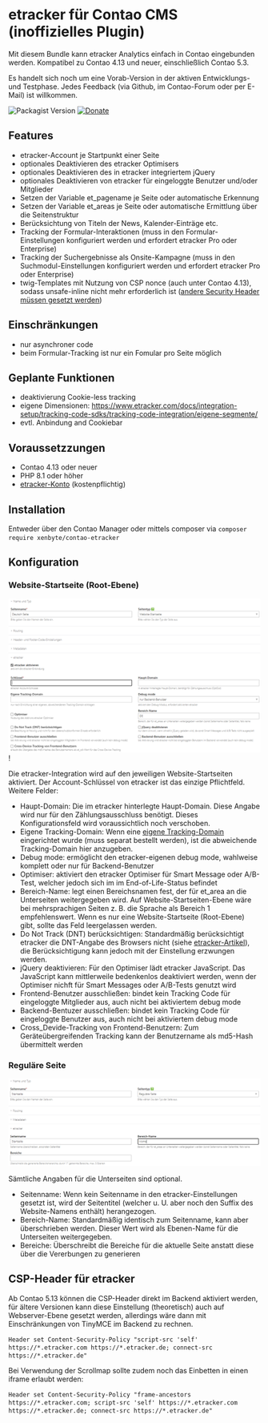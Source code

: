 # etracker für Contao CMS (inoffizielles Plugin)

Mit diesem Bundle kann etracker Analytics einfach in Contao eingebunden werden. Kompatibel zu Contao 4.13 und neuer,
einschließlich Contao 5.3.

Es handelt sich noch um eine Vorab-Version in der aktiven Entwicklungs- und Testphase. Jedes Feedback (via Github, im Contao-Forum oder per E-Mail) ist willkommen.

![Packagist Version](https://img.shields.io/packagist/v/xenbyte/contao-etracker)
[![Donate](https://img.shields.io/badge/Donate-PayPal-blue.svg)](https://www.paypal.com/donate/?hosted_button_id=J425R728CYH9N)

## Features
* etracker-Account je Startpunkt einer Seite
* optionales Deaktivieren des etracker Optimisers
* optionales Deaktivieren des in etracker integriertem jQuery
* optionales Deaktivieren von etracker für eingeloggte Benutzer und/oder Mitglieder
* Setzen der Variable et_pagename je Seite oder automatische Erkennung
* Setzen der Variable et_areas je Seite oder automatische Ermittlung über die Seitenstruktur
* Berücksichtung von Titeln der News, Kalender-Einträge etc.
* Tracking der Formular-Interaktionen (muss in den Formular-Einstellungen konfiguriert werden und erfordert etracker Pro oder Enterprise)
* Tracking der Suchergebnisse als Onsite-Kampagne (muss in den Suchmodul-Einstellungen konfiguriert werden und erfordert etracker Pro oder Enterprise)
* twig-Templates mit Nutzung von CSP nonce (auch unter Contao 4.13), sodass unsafe-inline nicht mehr erforderlich ist ([andere Security Header müssen gesetzt werden](https://www.etracker.com/docs/integration-setup/tracking-code-sdks/tracking-code-integration/funktion-zweck/#integration-security-header))

## Einschränkungen
* nur asynchroner code
* beim Formular-Tracking ist nur ein Fomular pro Seite möglich

## Geplante Funktionen
* deaktivierung Cookie-less tracking
* eigene Dimensionen: https://www.etracker.com/docs/integration-setup/tracking-code-sdks/tracking-code-integration/eigene-segmente/
* evtl. Anbindung and Cookiebar

## Voraussetzzungen
* Contao 4.13 oder neuer
* PHP 8.1 oder höher
* [etracker-Konto](https://www.xenbyte.com/go-etracker) (kostenpflichtig)

## Installation
Entweder über den Contao Manager oder mittels composer via `composer require xenbyte/contao-etracker`

## Konfiguration

### Website-Startseite (Root-Ebene)
![docs/01_rootpage_setup.png](docs/01_rootpage_setup.png)!

Die etracker-Integration wird auf den jeweiligen Website-Startseiten aktiviert. Der Account-Schlüssel von etracker ist
das einzige Pflichtfeld. Weitere Felder:

* Haupt-Domain: Die im etracker hinterlegte Haupt-Domain. Diese Angabe wird nur für den Zählungsausschluss benötigt. Dieses Konfigurationsfeld wird voraussichtlich noch verschoben.
* Eigene Tracking-Domain: Wenn eine [eigene Tracking-Domain](https://www.etracker.com/docs/integration-setup/tracking-code-sdks/eigene-tracking-domain-einrichten/) eingerichtet wurde (muss separat bestellt werden), ist die abweichende Tracking-Domain hier anzugeben.
* Debug mode: ermöglicht den etracker-eigenen debug mode, wahlweise komplett oder nur für Backend-Benutzer
* Optimiser: aktiviert den etracker Optimiser für Smart Message oder A/B-Test, welcher jedoch sich im im End-of-Life-Status befindet
* Bereich-Name: legt einen Bereichsnamen fest, der für et_area an die Unterseiten weitergegeben wird. Auf Website-Startseiten-Ebene wäre bei mehrsprachigen Seiten z. B. die Sprache als Bereich 1 empfehlenswert. Wenn es nur eine Website-Startseite (Root-Ebene) gibt, sollte das Feld leergelassen werden.
* Do Not Track (DNT) berücksichtigen: Standardmäßig berücksichtigt etracker die DNT-Angabe des Browsers nicht (siehe [etracker-Artikel](https://www.etracker.com/tipp-der-woche-do-not-track/)), die Berücksichtigung kann jedoch mit der Einstellung erzwungen werden.
* jQuery deaktivieren: Für den Optimiser lädt etracker JavaScript. Das JavaScript kann mittlerweile bedenkenlos deaktiviert werden, wenn der Optimiser nichft für Smart Messages oder A/B-Tests genutzt wird
* Frontend-Benutzer ausschließen: bindet kein Tracking Code für eingeloggte Mitglieder aus, auch nicht bei aktiviertem debug mode
* Backend-Bentuzer ausschließen: bindet kein Tracking Code für eingeloggte Benutzer aus, auch nicht bei aktiviertem debug mode
* Cross_Devide-Tracking von Frontend-Benutzern: Zum Geräteübergreifenden Tracking kann der Benutzername als md5-Hash übermittelt werden

### Reguläre Seite
![docs/02_page_setup.png](docs/02_page_setup.png)

Sämtliche Angaben für die Unterseiten sind optional.

* Seitenname: Wenn kein Seitenname in den etracker-Einstellungen gesetzt ist, wird der Seitentitel (welcher u. U. aber noch den Suffix des Website-Namens enthält) herangezogen.
* Bereich-Name: Standardmäßig identisch zum Seitenname, kann aber überschrieben werden. Dieser Wert wird als Ebenen-Name für die Unterseiten weitergegeben.
* Bereiche: Überschreibt die Bereiche für die aktuelle Seite anstatt diese über die Vererbungen zu generieren

## CSP-Header für etracker
Ab Contao 5.13 können die CSP-Header direkt im Backend aktiviert werden, für ältere Versionen kann diese Einstellung (theoretisch) auch auf Webserver-Ebene gesetzt werden, allerdings wäre dann mit Einschränkungen von TinyMCE im Backend zu rechnen.

```
Header set Content-Security-Policy "script-src 'self' https://*.etracker.com https://*.etracker.de; connect-src https://*.etracker.de"
```

Bei Verwendung der Scrollmap sollte zudem noch das Einbetten in einen iframe erlaubt werden:

```
Header set Content-Security-Policy "frame-ancestors https://*.etracker.com; script-src 'self' https://*.etracker.com https://*.etracker.de; connect-src https://*.etracker.de"
```
